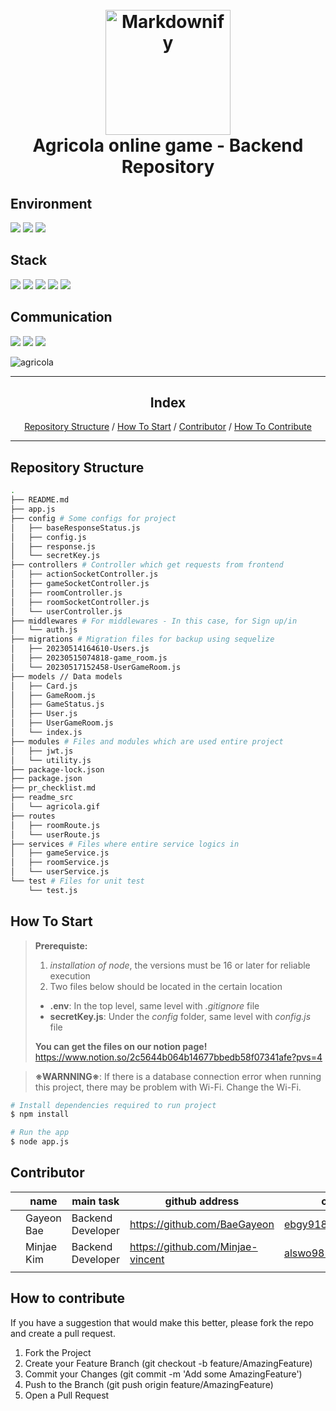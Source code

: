 <h1 align="center">
  <br>
  <img src="https://lookout-spiele.de/upload/en_agricolare.html_CoverImage.jpg" alt="Markdownify" width="200">
  <br>
  Agricola online game - Backend Repository
  <br>
</h1>

<h2>Environment</h2>
<p>
  <img src="https://img.shields.io/badge/github-181717?style=for-the-badge&logo=github&logoColor=white">
  <img src="https://img.shields.io/badge/git-F05032?style=for-the-badge&logo=git&logoColor=white">
  <img src="https://img.shields.io/badge/vscode-007ACC?style=for-the-badge&logo=Visual Studio Code&logoColor=white">
</p>

<h2>Stack</h2>
<p>
  <img src="https://img.shields.io/badge/javascript-F7DF1E?style=for-the-badge&logo=javascript&logoColor=black">
  <img src="https://img.shields.io/badge/node.js-339933?style=for-the-badge&logo=Node.js&logoColor=white">
  <img src="https://img.shields.io/badge/mysql-4479A1?style=for-the-badge&logo=mysql&logoColor=white">
  <img src="https://img.shields.io/badge/socket.io-010101?style=for-the-badge&logo=socket.io&logoColor=white">
  <img src="https://img.shields.io/badge/express-000000?style=for-the-badge&logo=express&logoColor=white">
</p>

<h2>Communication</h2>
<p>
  <img src="https://img.shields.io/badge/notion-000000?style=for-the-badge&logo=notion&logoColor=blue">
  <img src="https://img.shields.io/badge/slack-4A154B?style=for-the-badge&logo=slack&logoColor=white">
  <img src="https://img.shields.io/badge/kakaotalk-FFCD00?style=for-the-badge&logo=kakaotalk&logoColor=black">
</p>

![agricola](https://github.com/SW-Engineering-Team1/agricola_backend/assets/74089849/81d99d23-c7d9-4222-a642-1a8ad08c54ac)

<hr>

<div>
  <h2 align="center">Index</h2>
  <p align="center">
    <a href="#repository-structure">Repository Structure</a> /
    <a href="#how-to-start">How To Start</a> /
    <a href="#contributor">Contributor</a> /
    <a href="#how-to-contribute">How To Contribute</a> 
  </p>
<div>

<hr>

## Repository Structure

```bash
.
├── README.md
├── app.js
├── config # Some configs for project
│   ├── baseResponseStatus.js
│   ├── config.js
│   ├── response.js
│   └── secretKey.js
├── controllers # Controller which get requests from frontend
│   ├── actionSocketController.js
│   ├── gameSocketController.js
│   ├── roomController.js
│   ├── roomSocketController.js
│   └── userController.js
├── middlewares # For middlewares - In this case, for Sign up/in
│   └── auth.js
├── migrations # Migration files for backup using sequelize
│   ├── 20230514164610-Users.js
│   ├── 20230515074818-game_room.js
│   └── 20230517152458-UserGameRoom.js
├── models // Data models
│   ├── Card.js
│   ├── GameRoom.js
│   ├── GameStatus.js
│   ├── User.js
│   ├── UserGameRoom.js
│   └── index.js
├── modules # Files and modules which are used entire project
│   ├── jwt.js
│   └── utility.js
├── package-lock.json
├── package.json
├── pr_checklist.md
├── readme_src
│   └── agricola.gif
├── routes
│   ├── roomRoute.js
│   └── userRoute.js
├── services # Files where entire service logics in
│   ├── gameService.js
│   ├── roomService.js
│   └── userService.js
└── test # Files for unit test
    └── test.js

```

## How To Start

> **Prerequiste:**
>
> 1. _installation of node_, the versions must be 16 or later for reliable execution
> 2. Two files below should be located in the certain location
>
> - **.env**: In the top level, same level with _.gitignore_ file
> - **secretKey.js**: Under the _config_ folder, same level with _config.js_ file <br>
>
> **You can get the files on our notion page!** https://www.notion.so/2c5644b064b14677bbedb58f07341afe?pvs=4

> **※WARNNING※**: If there is a database connection error when running this project, there may be problem with Wi-Fi. Change the Wi-Fi.

```bash
# Install dependencies required to run project
$ npm install

# Run the app
$ node app.js
```

## Contributor

|     | name       | main task         | github address                    | contact             |
| --- | ---------- | ----------------- | --------------------------------- | ------------------- |
|     | Gayeon Bae | Backend Developer | https://github.com/BaeGayeon      | ebgy918@gmail.com   |
|     | Minjae Kim | Backend Developer | https://github.com/Minjae-vincent | alswo9853@gmail.com |
|     |            |                   |                                   |                     |

## How to contribute

If you have a suggestion that would make this better, please fork the repo and create a pull request.

1. Fork the Project
2. Create your Feature Branch (git checkout -b feature/AmazingFeature)
3. Commit your Changes (git commit -m 'Add some AmazingFeature')
4. Push to the Branch (git push origin feature/AmazingFeature)
5. Open a Pull Request
